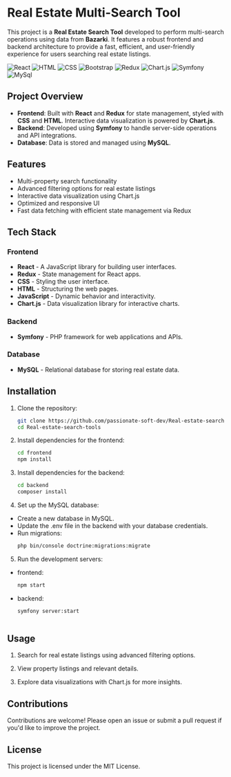# Real Estate Multi-Search Tool

This project is a **Real Estate Search Tool** developed to perform multi-search operations using data from **Bazarki**. It features a robust frontend and backend architecture to provide a fast, efficient, and user-friendly experience for users searching real estate listings.

![React](https://img.shields.io/badge/React-09D3AC?style=for-the-badge&logo=createreactapp&logoColor=white)
![HTML](https://img.shields.io/badge/HTML-E34F26?style=for-the-badge&logo=HTML5&logoColor=white)
![CSS](https://img.shields.io/badge/CSS-1572B6?style=for-the-badge&logo=CSS3&logoColor=white)
![Bootstrap](https://img.shields.io/badge/Bootstrap-563D7C?style=for-the-badge&logo=Bootstrap&logoColor=white)
![Redux](https://img.shields.io/badge/Redux-764ABC?style=for-the-badge&logo=redux&logoColor=white)
![Chart.js](https://img.shields.io/badge/Chart.js-FF6384?style=for-the-badge&logo=chartdotjs&logoColor=white)
![Symfony](https://img.shields.io/badge/Symfony-000000?style=for-the-badge&logo=symfony&logoColor=white)
![MySql](https://img.shields.io/badge/MySQL-4479A1?style=for-the-badge&logo=MySQL&logoColor=white)

## Project Overview

- **Frontend**: Built with **React** and **Redux** for state management, styled with **CSS** and **HTML**. Interactive data visualization is powered by **Chart.js**.
- **Backend**: Developed using **Symfony** to handle server-side operations and API integrations.
- **Database**: Data is stored and managed using **MySQL**.

## Features

- Multi-property search functionality
- Advanced filtering options for real estate listings
- Interactive data visualization using Chart.js
- Optimized and responsive UI
- Fast data fetching with efficient state management via Redux

## Tech Stack

### Frontend
- **React** - A JavaScript library for building user interfaces.
- **Redux** - State management for React apps.
- **CSS** - Styling the user interface.
- **HTML** - Structuring the web pages.
- **JavaScript** - Dynamic behavior and interactivity.
- **Chart.js** - Data visualization library for interactive charts.

### Backend
- **Symfony** - PHP framework for web applications and APIs.

### Database
- **MySQL** - Relational database for storing real estate data.

## Installation

1. Clone the repository:
   ```bash
   git clone https://github.com/passionate-soft-dev/Real-estate-search-tools.git
   cd Real-estate-search-tools

2. Install dependencies for the frontend:
   ```bash
   cd frontend
   npm install

3. Install dependencies for the backend:
   ```bash
   cd backend
   composer install

4. Set up the MySQL database:

- Create a new database in MySQL.
- Update the .env file in the backend with your database credentials.
- Run migrations:
   ```bash
   php bin/console doctrine:migrations:migrate

5. Run the development servers:
- frontend:
   ```bash
   npm start

- backend:
   ```bash
   symfony server:start



## Usage
1. Search for real estate listings using advanced filtering options.

2. View property listings and relevant details.

3. Explore data visualizations with Chart.js for more insights.

## Contributions
Contributions are welcome! Please open an issue or submit a pull request if you'd like to improve the project.

## License
This project is licensed under the MIT License.